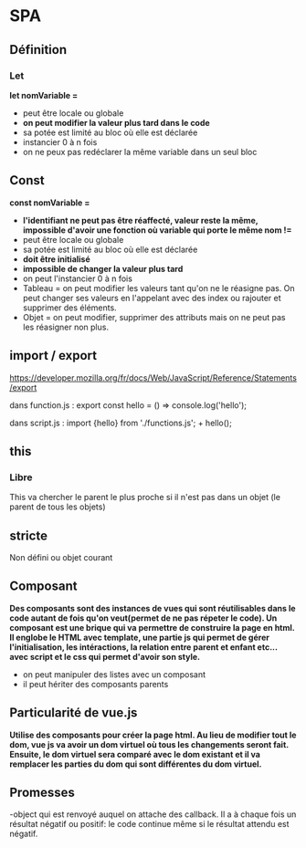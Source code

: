 # SPA

## Définition 

### Let

__let nomVariable =__ 
- peut être locale ou globale
- __on peut modifier la valeur plus tard dans le code__ 
- sa potée est limité au bloc où elle est déclarée
- instancier 0 à n fois
- on ne peux pas redéclarer la même variable dans un seul bloc


## Const

__const nomVariable =__ 
- __l'identifiant ne peut pas être réaffecté, valeur reste la même, impossible d'avoir une fonction où variable qui porte le même nom !=__
- peut être locale ou globale
- sa potée est limité au bloc où elle est déclarée
- __doit être initialisé__
- __impossible de changer la valeur plus tard__
-  on peut l'instancier 0 à n fois
-  Tableau = on peut modifier les valeurs tant qu'on ne le réasigne pas. On peut changer ses valeurs en l'appelant avec des index ou rajouter et supprimer des éléments.
- Objet = on peut modifier, supprimer des attributs mais on ne peut pas les réasigner non plus.


## import / export

https://developer.mozilla.org/fr/docs/Web/JavaScript/Reference/Statements/export

dans function.js :
export const hello = () => console.log('hello');

dans script.js : 
import {hello} from './functions.js';
+
hello();

## this 

### Libre

This va chercher le parent le plus proche si il n'est pas dans un objet (le parent de tous les objets)

## stricte

Non défini ou objet courant

## Composant 

__Des composants sont des instances de vues qui sont réutilisables dans le code autant de fois qu'on veut(permet de ne pas répeter le code). Un composant est une brique qui va permettre de construire la page en html. Il englobe le HTML avec  template, une partie js qui permet de gérer l'initialisation, les intéractions, la relation entre parent et enfant etc... avec script et le css qui permet d'avoir son style.__

- on peut manipuler des listes avec un composant
- il peut hériter des composants parents

## Particularité de vue.js

__Utilise des composants pour créer la page html. Au lieu de modifier tout le dom, vue js va avoir un dom virtuel où tous les changements seront fait. Ensuite, le dom virtuel sera comparé avec le dom existant et il va remplacer les parties du dom qui sont différentes du dom virtuel.__

## Promesses 

-object qui est renvoyé auquel on attache des callback.
Il a à chaque fois un résultat négatif ou positif: le code continue même si le résultat attendu est négatif.


